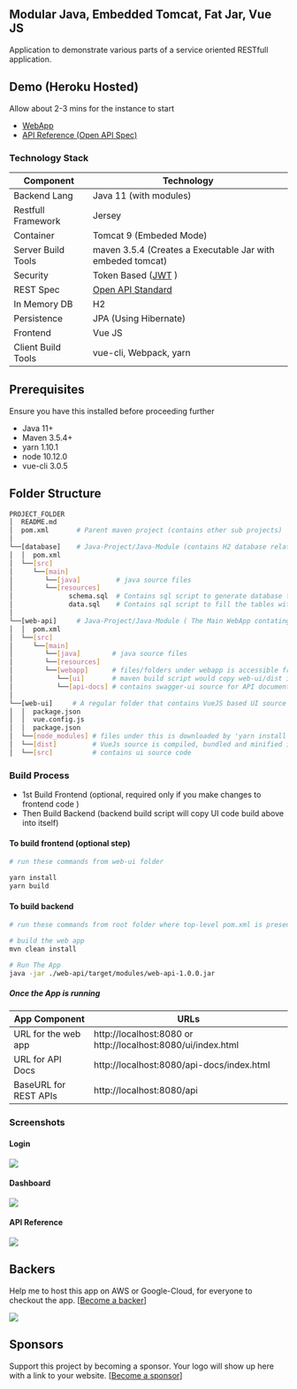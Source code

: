 ## Modular Java, Embedded Tomcat, Fat Jar, Vue JS 
Application to demonstrate various parts of a service oriented RESTfull application.

## Demo (Heroku Hosted)
Allow about 2-3 mins for the instance to start  
- [WebApp](https://modular-java-jersey-vue.herokuapp.com)
- [API Reference (Open API Spec)](https://modular-java-jersey-vue.herokuapp.com/api-docs/index.html)

### Technology Stack
Component          | Technology
---                | ---
Backend Lang       | Java 11 (with modules)
Restfull Framework  | Jersey 
Container          | Tomcat 9 (Embeded Mode)
Server Build Tools | maven 3.5.4 (Creates a Executable Jar with embeded tomcat)
Security           | Token Based ([JWT](https://github.com/auth0/java-jwt) )
REST Spec          | [Open API Standard](https://www.openapis.org/) 
In Memory DB       | H2 
Persistence        | JPA (Using Hibernate)
Frontend           | Vue JS
Client Build Tools | vue-cli, Webpack, yarn

## Prerequisites
Ensure you have this installed before proceeding further
- Java 11+ 
- Maven 3.5.4+
- yarn 1.10.1 
- node 10.12.0
- vue-cli 3.0.5

## Folder Structure
```bash
PROJECT_FOLDER
│  README.md
│  pom.xml       # Parent maven project (contains other sub projects)
│
└──[database]    # Java-Project/Java-Module (contains H2 database related services )  
│  │  pom.xml       
│  └──[src]      
│     └──[main]      
│        └──[java]         # java source files   
│        └──[resources]
│              schema.sql  # Contains sql script to generate database tables and views in H2
│              data.sql    # Contains sql script to fill the tables with sample data
│
└──[web-api]     # Java-Project/Java-Module ( The Main WebApp contating RESTfull APIs )  
│  │  pom.xml      
│  └──[src]      
│     └──[main]      
│        └──[java]        # java source files   
│        └──[resources]
│        └──[webapp]      # files/folders under webapp is accessible from web-browser
│           └──[ui]       # maven build script would copy web-ui/dist into this folder, to make UI available from the browser
│           └──[api-docs] # contains swagger-ui source for API documentation and try-out
│
└──[web-ui]     # A regular folder that contains VueJS based UI source code 
│  │  package.json  
│  │  vue.config.js  
│  │  package.json   
│  └──[node_modules] # files under this is downloaded by 'yarn install' command       
│  └──[dist]         # VueJs source is compiled, bundled and minified into this folder 
│  └──[src]          # contains ui source code
```

### Build Process 
- 1st Build Frontend (optional, required only if you make changes to frontend code )
- Then Build Backend (backend build script will copy UI code build above into itself)  

#### To build frontend (optional step)
```bash
# run these commands from web-ui folder

yarn install
yarn build

```

#### To build backend
```bash
# run these commands from root folder where top-level pom.xml is present

# build the web app
mvn clean install

# Run The App 
java -jar ./web-api/target/modules/web-api-1.0.0.jar
```

##### Once the App is running
App Component        | URLs
---                  | ---
URL for the web app  | http://localhost:8080 or http://localhost:8080/ui/index.html
URL for API Docs     | http://localhost:8080/api-docs/index.html
BaseURL for REST APIs| http://localhost:8080/api


### Screenshots
#### Login
<kbd>
    <img src="/screenshots/login.png?raw=true">
</kbd>

#### Dashboard
<kbd>
    <img src="/screenshots/dashboard.png?raw=true">
</kbd>

#### API Reference 
<kbd>
    <img src="/screenshots/api_reference.png?raw=true">
</kbd>

## Backers
Help me to host this app on AWS or Google-Cloud, for everyone to checkout the app.
[[Become a backer](https://opencollective.com/angular-springboot-rest-jwt#backer)]

<a href="https://opencollective.com/angular-springboot-rest-jwt#backers" target="_blank"><img src="https://opencollective.com/angular-springboot-rest-jwt/backers.svg?width=890"></a>


## Sponsors
Support this project by becoming a sponsor. Your logo will show up here with a link to your website. [[Become a sponsor](https://opencollective.com/angular-springboot-rest-jwt#sponsor)]


